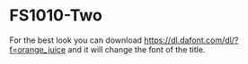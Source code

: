 # FS1010-Two

For the best look you can download https://dl.dafont.com/dl/?f=orange_juice and it will change the font of the title.
